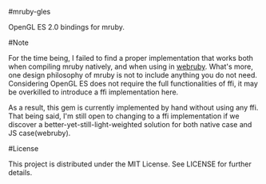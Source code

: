 #mruby-gles

OpenGL ES 2.0 bindings for mruby.

#Note

For the time being, I failed to find a proper implementation that works both when compiling mruby natively, and when using in [webruby](https://github.com/xxuejie/webruby). What's more, one design philosophy of mruby is not to include anything you do not need. Considering OpenGL ES does not require the full functionalities of ffi, it may be overkilled to introduce a ffi implementation here.

As a result, this gem is currently implemented by hand without using any ffi. That being said, I'm still open to changing to a ffi implementation if we discover a better-yet-still-light-weighted solution for both native case and JS case(webruby).

#License

This project is distributed under the MIT License. See LICENSE for further details.
